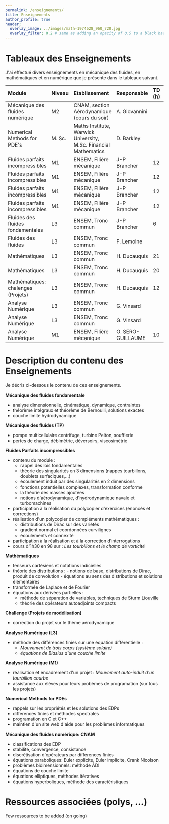 ```yaml
---
permalink: /enseignements/
title: Enseignements
author_profile: true
header:
  overlay_image: ../images/math-1974628_960_720.jpg
  overlay_filter: 0.2 # same as adding an opacity of 0.5 to a black background
---
```



# Tableaux des Enseignements

J'ai effectué divers enseignements en mécanique des fluides, en mathématiques et en numérique que je présente dans le tableaux suivant.


| Module                              | Niveau | Etablissement               | Responsable  | TD (h)| TP (h) | Cours (h) | Année(s) |
|:--|:--|:--|:--|:--|:--|:--|:--|
| Mécanique des fluides numérique     | M2 | CNAM, section Aérodynamique (cours du soir) | A. Giovannini   |    | 15 |  15  |1999/2000 |
| Numerical Methods for PDE's         | M. Sc. | Maths Institute, Warwick University, M.Sc. Financial Mathematics | D. Barkley   |    | 25 |      |1999/2000 |
| Fluides parfaits incompressibles    | M1 | ENSEM, Filière mécanique         | J-P Brancher | 12 |    | 1.5  |1997/1998 |
| Fluides parfaits incompressibles    | M1 | ENSEM, Filière mécanique         | J-P Brancher | 12 |    |      |1996/1997 |
| Fluides parfaits incompressibles    | M1 | ENSEM, Filière mécanique         | J-P Brancher | 12 |    |      |1995/1996 |
| Fluides parfaits incompressibles    | M1 | ENSEM, Filière mécanique         | J-P Brancher | 12 |    |      |1994/1995 |
| Fluides des fluides fondamentales   | L3 | ENSEM, Tronc commun              | J-P Brancher | 6  |    |      |1997/1998 |
| Fluides des fluides                 | L3 | ENSEM, Tronc commun              | F. Lemoine   |    | 30 |      |1997/1998 |
| Mathématiques                       | L3 | ENSEM, Tronc commun              | H. Ducauquis | 21 |    |      |1997/1998 |
| Mathématiques                       | L3 | ENSEM, Tronc commun              | H. Ducauquis | 20 |    |      |1996/1997 |
| Mathématiques: chalenges (Projets)  | L3 | ENSEM, Tronc commun              | H. Ducauquis | 12 |    |      |1996/1997 |
| Analyse Numérique                   | L3 | ENSEM, Tronc commun              | G. Vinsard   |    | 21 |      |1997/1998 |
| Analyse Numérique                   | L3 | ENSEM, Tronc commun              | G. Vinsard   |    | 21 |      |1996/1997 |
| Analyse Numérique                   | M1 | ENSEM, Filière mécanique         | O. SERO-GUILLAUME | 10 | 15   |      |1996/1997 |





# Description du contenu des Enseignements

Je décris ci-dessous le contenu de ces enseignements.

**Mécanique des fluides fondamentale**
- analyse dimensionnelle, cinématique, dynamique, contraintes
- théorème intégraux et théorème de Bernoulli, solutions exactes
- couche limite hydrodynamique

**Mécanique des fluides (TP)**
- pompe multicellulaire centrifuge, turbine Pelton, soufflerie
- pertes de charge, débimètrie, déversoirs, viscosimètrie

**Fluides Parfaits incompressibles**
- contenu du module :
     -  rappel des lois fondamentales
     -  théorie des singularités en 3 dimensions  (nappes tourbillons, doublets surfaciques,...)
     -  écoulement induit par des singularités en 2 dimensions 
     -  fonctions potentielles complexes, transformation conforme
     -  la théorie des masses ajoutées
     -  notions d'aérodynamique, d'hydrodynamique navale et turbomachines
- participation à la réalisation du polycopier d'exercices (énoncés et corrections) 
- réalisation d'un  polycopier de compléments mathématiques :
     -  distributions de Dirac sur des variétés 
     -  gradient normal et coordonnées curvilignes
     -  écoulements et connexité
- participation à la réalisation et à la correction d'interrogations
- cours d'1h30 en 98 sur : *Les tourbillons et le champ de vorticité*

**Mathématiques**
- tenseurs cartésiens et notations indicielles
- théorie des distributions : 
      -  notions de base, distributions de Dirac,  produit de convolution
      - équations au sens des distributions et solutions élémentaires
-  transformée de Laplace et de Fourier
- équations aux dérivées partielles :
     -  méthode de séparation de variables, techniques de Sturm Liouville
     -  théorie des opérateurs autoadjoints compacts 

**Challenge (Projets de modélisation)**
- correction du projet sur le thème aérodynamique

**Analyse Numérique (L3)**
- méthode des différences finies sur une équation différentielle :
     - *Mouvement de trois corps (système solaire)*
     - *équations de Blasius d'une couche limite*
	 
**Analyse Numérique (M1)**
- réalisation et encadrement d'un projet :
 *Mouvement auto-induit d'un tourbillon courbe*
- assistance aux élèves pour leurs probèmes de programation (sur tous les projets)

**Numerical Methods for PDEs**
- rappels sur les propriétés et les solutions des EDPs
- differences finies et méthodes spectrales
- programation en C et C++
- maintien d'un site web d'aide pour les problèmes informatiques

**Mécanique des fluides numérique: CNAM**
- classifications des EDP
- stabilité, convergence, consistance
- discrétisation d'opérateurs par différences finies
- équations paraboliques: Euler explicite, Euler implicite, Crank Nicolson
- problèmes bidimensionnels: méthode ADI
- équations de couche limite
- équations elliptiques, méthodes itératives
- équations hyperboliques, méthode des caractéristiques

# Ressources associées (polys, ...)
Few ressources to be added (on going)
